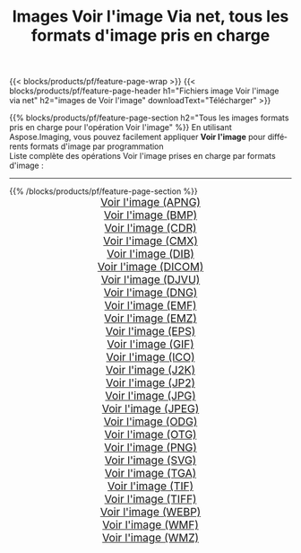 ﻿---
title: Images Voir l'image Via net, tous les formats d'image pris en charge 
weight: 3920
url: /fr/net/viewer 
lang: fr
langdirlevel: 2
locales: zh-hans,ja,it,ru,de,es,fr,nl,id,lt,pl,pt,vi,tr,ko,zh-hant,ar,hi,th,sv,cs,uk,he
description: En utilisant Aspose.Imaging, vous pouvez facilement Voir l'image images Via net
---

{{< blocks/products/pf/feature-page-wrap >}}
{{< blocks/products/pf/feature-page-header h1="Fichiers image Voir l'image via net" h2="images de Voir l'image" downloadText="Télécharger" >}}


{{% blocks/products/pf/feature-page-section  h2="Tous les images formats pris en charge pour l'opération Voir l'image" %}}
En utilisant Aspose.Imaging, vous pouvez facilement appliquer **Voir l'image** pour différents formats d'image par programmation
<br/>
Liste complète des opérations Voir l'image prises en charge par formats d'image :
<hr/>
{{% /blocks/products/pf/feature-page-section %}}
<div class="container-fluid productfamilypage bg-gray">
    <div class="convertypes bg-gray agp-content section">
        <div class="container">
		<div class="row other-converters" style="gap: 10px;font-size: 19px;text-align:center;">
		    <div class='col-md-2 other-converter remove-lp remove-rp'><a href="/imaging/fr/net/viewer/apng" style="padding:15px;">Voir l'image (APNG)</a></div><div class='col-md-2 other-converter remove-lp remove-rp'><a href="/imaging/fr/net/viewer/bmp" style="padding:15px;">Voir l'image (BMP)</a></div><div class='col-md-2 other-converter remove-lp remove-rp'><a href="/imaging/fr/net/viewer/cdr" style="padding:15px;">Voir l'image (CDR)</a></div><div class='col-md-2 other-converter remove-lp remove-rp'><a href="/imaging/fr/net/viewer/cmx" style="padding:15px;">Voir l'image (CMX)</a></div><div class='col-md-2 other-converter remove-lp remove-rp'><a href="/imaging/fr/net/viewer/dib" style="padding:15px;">Voir l'image (DIB)</a></div><div class='col-md-2 other-converter remove-lp remove-rp'><a href="/imaging/fr/net/viewer/dicom" style="padding:15px;">Voir l'image (DICOM)</a></div><div class='col-md-2 other-converter remove-lp remove-rp'><a href="/imaging/fr/net/viewer/djvu" style="padding:15px;">Voir l'image (DJVU)</a></div><div class='col-md-2 other-converter remove-lp remove-rp'><a href="/imaging/fr/net/viewer/dng" style="padding:15px;">Voir l'image (DNG)</a></div><div class='col-md-2 other-converter remove-lp remove-rp'><a href="/imaging/fr/net/viewer/emf" style="padding:15px;">Voir l'image (EMF)</a></div><div class='col-md-2 other-converter remove-lp remove-rp'><a href="/imaging/fr/net/viewer/emz" style="padding:15px;">Voir l'image (EMZ)</a></div><div class='col-md-2 other-converter remove-lp remove-rp'><a href="/imaging/fr/net/viewer/eps" style="padding:15px;">Voir l'image (EPS)</a></div><div class='col-md-2 other-converter remove-lp remove-rp'><a href="/imaging/fr/net/viewer/gif" style="padding:15px;">Voir l'image (GIF)</a></div><div class='col-md-2 other-converter remove-lp remove-rp'><a href="/imaging/fr/net/viewer/ico" style="padding:15px;">Voir l'image (ICO)</a></div><div class='col-md-2 other-converter remove-lp remove-rp'><a href="/imaging/fr/net/viewer/j2k" style="padding:15px;">Voir l'image (J2K)</a></div><div class='col-md-2 other-converter remove-lp remove-rp'><a href="/imaging/fr/net/viewer/jp2" style="padding:15px;">Voir l'image (JP2)</a></div><div class='col-md-2 other-converter remove-lp remove-rp'><a href="/imaging/fr/net/viewer/jpg" style="padding:15px;">Voir l'image (JPG)</a></div><div class='col-md-2 other-converter remove-lp remove-rp'><a href="/imaging/fr/net/viewer/jpeg" style="padding:15px;">Voir l'image (JPEG)</a></div><div class='col-md-2 other-converter remove-lp remove-rp'><a href="/imaging/fr/net/viewer/odg" style="padding:15px;">Voir l'image (ODG)</a></div><div class='col-md-2 other-converter remove-lp remove-rp'><a href="/imaging/fr/net/viewer/otg" style="padding:15px;">Voir l'image (OTG)</a></div><div class='col-md-2 other-converter remove-lp remove-rp'><a href="/imaging/fr/net/viewer/png" style="padding:15px;">Voir l'image (PNG)</a></div><div class='col-md-2 other-converter remove-lp remove-rp'><a href="/imaging/fr/net/viewer/svg" style="padding:15px;">Voir l'image (SVG)</a></div><div class='col-md-2 other-converter remove-lp remove-rp'><a href="/imaging/fr/net/viewer/tga" style="padding:15px;">Voir l'image (TGA)</a></div><div class='col-md-2 other-converter remove-lp remove-rp'><a href="/imaging/fr/net/viewer/tif" style="padding:15px;">Voir l'image (TIF)</a></div><div class='col-md-2 other-converter remove-lp remove-rp'><a href="/imaging/fr/net/viewer/tiff" style="padding:15px;">Voir l'image (TIFF)</a></div><div class='col-md-2 other-converter remove-lp remove-rp'><a href="/imaging/fr/net/viewer/webp" style="padding:15px;">Voir l'image (WEBP)</a></div><div class='col-md-2 other-converter remove-lp remove-rp'><a href="/imaging/fr/net/viewer/wmf" style="padding:15px;">Voir l'image (WMF)</a></div><div class='col-md-2 other-converter remove-lp remove-rp'><a href="/imaging/fr/net/viewer/wmz" style="padding:15px;">Voir l'image (WMZ)</a></div>
                </div>
        </div>
    </div>
</div>
<br/>
